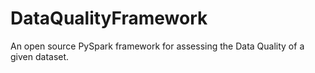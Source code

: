 # DataQualityFramework
An open source PySpark framework for assessing the Data Quality of a given dataset.
